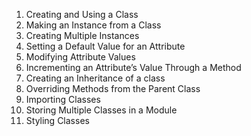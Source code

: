 1. Creating and Using a Class
2. Making an Instance from a Class
3. Creating Multiple Instances
4. Setting a Default Value for an Attribute
5. Modifying Attribute Values
6. Incrementing an Attribute’s Value Through a Method
7. Creating an Inheritance of a class
8. Overriding Methods from the Parent Class
9. Importing Classes
10. Storing Multiple Classes in a Module
11. Styling Classes
